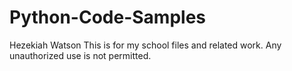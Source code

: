 # Python-Code-Samples
Hezekiah Watson
This is for my school files and related work.
Any unauthorized use is not permitted.
